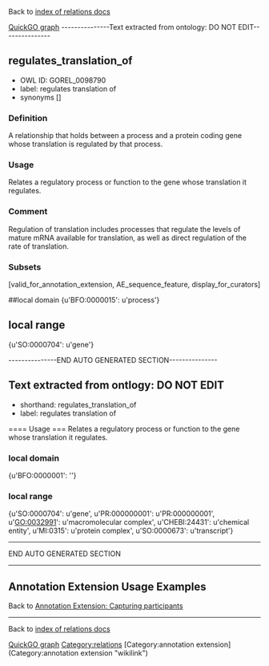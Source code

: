 Back to [index of relations docs](https://github.com/geneontology/annotation_extensions/tree/master/doc)

[QuickGO graph](www.ebi.ac.uk/QuickGO/AnnotationExtensionRelations.html)
---------------Text extracted from ontology: DO NOT EDIT---------------

## regulates_translation_of
* OWL ID: GOREL_0098790
* label: regulates translation of
* synonyms
[]

### Definition
A relationship that holds between a process and a protein coding gene whose translation is regulated by that process.

### Usage
Relates a regulatory process or function to the gene whose translation it regulates.

### Comment
Regulation of translation includes processes that regulate the levels of mature mRNA available for translation, as well as direct regulation of the rate of translation.

### Subsets
[valid_for_annotation_extension, AE_sequence_feature, display_for_curators]

##local domain
{u'BFO:0000015': u'process'}

## local range
{u'SO:0000704': u'gene'}

---------------END AUTO GENERATED SECTION---------------
























Text extracted from ontlogy: DO NOT EDIT
----------------------------------------

-   shorthand: regulates\_translation\_of
-   label: regulates translation of

==== Usage === Relates a regulatory process or function to the gene whose translation it regulates.

### local domain

{u'BFO:0000001': ''}

### local range

{u'SO:0000704': u'gene', u'PR:000000001': u'PR:000000001', u'<GO:0032991>': u'macromolecular complex', u'CHEBI:24431': u'chemical entity', u'MI:0315': u'protein complex', u'SO:0000673': u'transcript'}

------------------------------------------------------------------------

END AUTO GENERATED SECTION

------------------------------------------------------------------------

Annotation Extension Usage Examples
-----------------------------------

Back to [Annotation Extension: Capturing participants](http://wiki.geneontology.org/index.php/Annotation_Extension:_Capturing_participants)

------------------------------------------------------------------------

Back to [index of relations docs](https://github.com/geneontology/annotation_extensions/tree/master/doc)

[QuickGO graph](www.ebi.ac.uk/QuickGO/AnnotationExtensionRelations.html)
<Category:relations> [Category:annotation extension](Category:annotation extension "wikilink")
